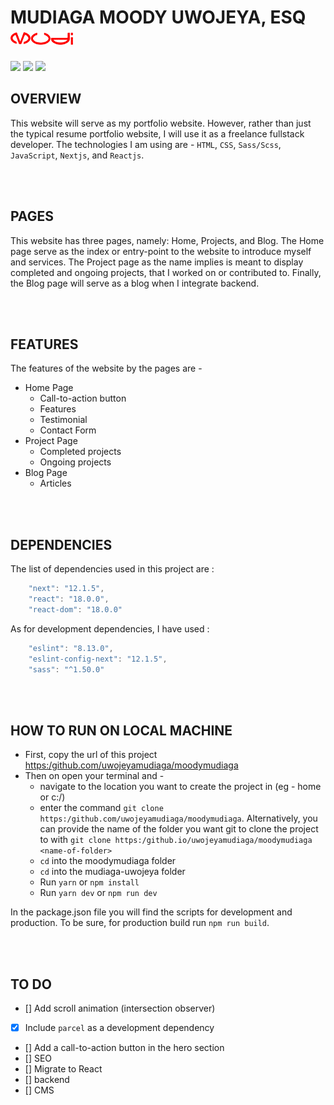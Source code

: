 
# MUDIAGA MOODY UWOJEYA, ESQ <img src="./assets/logo.png" alt="The official logo of Mudi" width="100px">

[![](https://img.shields.io/badge/Twitter-%40moodymudiaga-9cf?style=plastic&logo=twitter&labelColor=white&logoWidth=20)](https://twitter.com/MoodyMudiaga)
[![](https://img.shields.io/badge/LinkedIn-Mudiaga%20Moody%20Uwojeya-blue?style=plastic&logo=linkedin&labelColor=lightgrey&logoWidth=20)](https://www.linkedin.com/in/mudiaga-moody-uwojeya)
[![](https://img.shields.io/badge/Gmail-mudiagauwojeya@gmail.com-red?style=plastic&logo=gmail&labelColor=lightgrey&logoWidth=20)](mailto:moody.mudiaga@gmail.com)

## OVERVIEW

This website will serve as my portfolio website. However, rather than just the typical resume portfolio website, I will use it as a freelance fullstack developer. The technologies I am using are - `HTML`, `CSS`, `Sass/Scss`, `JavaScript`, `Nextjs`, and `Reactjs`.

<br>
<br>

## PAGES

This website has three pages, namely: Home, Projects, and Blog. The Home page serve as the index or entry-point to the website to introduce myself and services. The Project page as the name implies is meant to display completed and ongoing projects, that I worked on or contributed to. Finally, the Blog page will serve as a blog when I integrate backend.

<br>
<br>

## FEATURES

The features of the website by the pages are -
+ Home Page
    * Call-to-action button
    * Features
    * Testimonial
    * Contact Form
+ Project Page
    * Completed projects
    * Ongoing projects
+ Blog Page
    * Articles

<br>
<br>

## DEPENDENCIES

The list of dependencies used in this project are :
```javascript
    "next": "12.1.5",
    "react": "18.0.0",
    "react-dom": "18.0.0"
```
As for development dependencies, I have used :
```javascript
    "eslint": "8.13.0",
    "eslint-config-next": "12.1.5",
    "sass": "^1.50.0"
```
<br>
<br>

## HOW TO RUN ON LOCAL MACHINE

* First, copy the url of this project [https:/github.com/uwojeyamudiaga/moodymudiaga](https:/github.com/uwojeyamudiaga/moodymudiaga)
* Then on open your terminal and -
    - navigate to the location you want to create the project in (eg - home or c:/)
    - enter the command `git clone https:/github.com/uwojeyamudiaga/moodymudiaga`. Alternatively, you can provide the name of the folder you want git to clone the project to with `git clone https:/github.io/uwojeyamudiaga/moodymudiaga <name-of-folder>`
    - `cd` into the moodymudiaga folder
    - `cd` into the mudiaga-uwojeya folder
    - Run `yarn` or `npm install`
    - Run `yarn dev` or `npm run dev`

In the package.json file you will find the scripts for development and production. To be sure, for production build run `npm run build`.

<br>
<br>

## TO DO

+ [] Add scroll animation (intersection observer)
+ [x] Include `parcel` as a development dependency
+ [] Add a call-to-action button in the hero section
+ [] SEO
+ [] Migrate to React
+ [] backend
+ [] CMS

